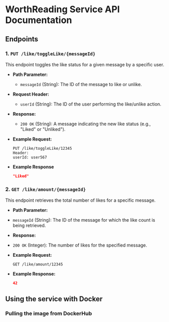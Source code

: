 # WorthReading Service API Documentation

## Endpoints

### 1. `PUT /like/toggleLike/{messageId}`
This endpoint toggles the like status for a given message by a specific user.

- **Path Parameter:**
  - `messageId` (String): The ID of the message to like or unlike.

- **Request Header:**
  - `userId` (String): The ID of the user performing the like/unlike action.

- **Response:**
  - `200 OK` (String): A message indicating the new like status (e.g., "Liked" or "Unliked").

- **Example Request:**
  ```http
  PUT /like/toggleLike/12345
  Header:
  userId: user567
- **Example Response**
  ```json
  "Liked"
### 2. `GET /like/amount/{messageId}`
This endpoint retrieves the total number of likes for a specific message.

- **Path Parameter:**
 - `messageId` (String): The ID of the message for which the like count is being retrieved.

- **Response:**
 - `200 OK` (Integer): The number of likes for the specified message.
 
- **Example Request:**
  ```http
  GET /like/amount/12345

- **Example Response:**
  ```json
  42

## Using the service with Docker

### Pulling the image from DockerHub
